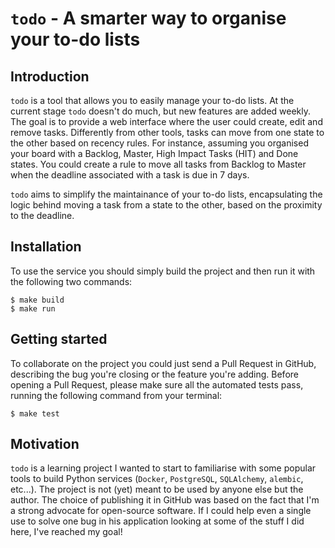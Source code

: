 # `todo` - A smarter way to organise your to-do lists

##  Introduction
`todo` is a tool that allows you to easily manage your to-do lists. At the current stage `todo` doesn't do much, but new features are added weekly. The goal is to provide a web interface where the user could create, edit and remove tasks. Differently from other tools, tasks can move from one state to the other based on recency rules. For instance, assuming you organised your board with a Backlog, Master, High Impact Tasks (HIT) and Done states. You could create a rule to move all tasks from Backlog to Master when the deadline associated with a task is due in 7 days.

`todo` aims to simplify the maintainance of your to-do lists, encapsulating the logic behind moving a task from a state to the other, based on the proximity to the deadline.

## Installation
To use the service you should simply build the project and then run it with the following two commands:

```
$ make build
$ make run
```

## Getting started
To collaborate on the project you could just send a Pull Request in GitHub, describing the bug you're closing or the feature you're adding. Before opening a Pull Request, please make sure all the automated tests pass, running the following command from your terminal:

```
$ make test
```

## Motivation
`todo` is a learning project I wanted to start to familiarise with some popular tools to build Python services (`Docker`, `PostgreSQL`, `SQLAlchemy`, `alembic`, etc...). The project is not (yet) meant to be used by anyone else but the author. The choice of publishing it in GitHub was based on the fact that I'm a strong advocate for open-source software. If I could help even a single use to solve one bug in his application looking at some of the stuff I did here, I've reached my goal!
